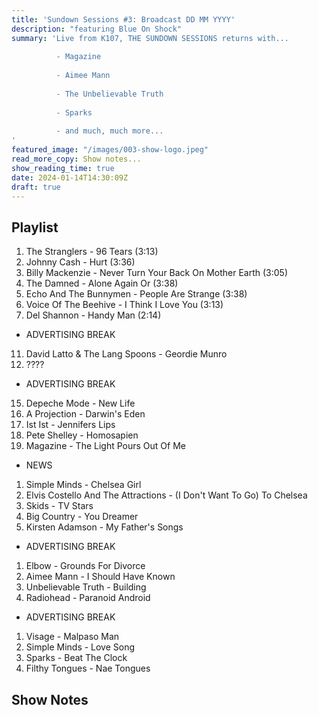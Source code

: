```yaml
---
title: 'Sundown Sessions #3: Broadcast DD MM YYYY'
description: "featuring Blue On Shock"
summary: 'Live from K107, THE SUNDOWN SESSIONS returns with...
 
          - Magazine
                    
          - Aimee Mann 
          
          - The Unbelievable Truth
          
          - Sparks
          
          - and much, much more...
'
featured_image: "/images/003-show-logo.jpeg"
read_more_copy: Show notes...
show_reading_time: true
date: 2024-01-14T14:30:09Z
draft: true
---
```


## Playlist

1. The Stranglers - 96 Tears (3:13)
2. Johnny Cash - Hurt (3:36)
3. Billy Mackenzie - Never Turn Your Back On Mother Earth (3:05)
4. The Damned - Alone Again Or (3:38)
5. Echo And The Bunnymen - People Are Strange (3:38)
6. Voice Of The Beehive - I Think I Love You (3:13)
7. Del Shannon - Handy Man (2:14)

- ADVERTISING BREAK

11. David Latto & The Lang Spoons - Geordie Munro
12. ????

- ADVERTISING BREAK

15. Depeche Mode - New Life
16. A Projection - Darwin's Eden
17. Ist Ist - Jennifers Lips
18. Pete Shelley - Homosapien
19. Magazine - The Light Pours Out Of Me

- NEWS

1. Simple Minds - Chelsea Girl
2. Elvis Costello And The Attractions - (I Don't Want To Go) To Chelsea
3. Skids - TV Stars
4. Big Country - You Dreamer
5. Kirsten Adamson - My Father's Songs

- ADVERTISING BREAK

1. Elbow - Grounds For Divorce
2. Aimee Mann - I Should Have Known
3. Unbelievable Truth - Building
4. Radiohead - Paranoid Android

- ADVERTISING BREAK

1. Visage - Malpaso Man
2. Simple Minds - Love Song
3. Sparks - Beat The Clock
4. Filthy Tongues - Nae Tongues

## Show Notes 